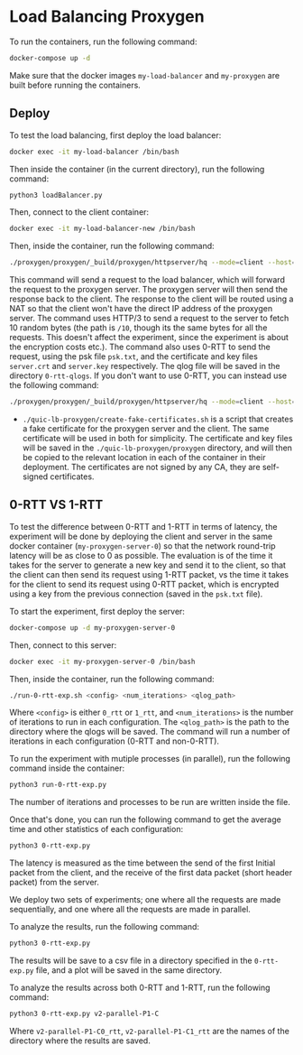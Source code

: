 # Load Balancing Proxygen

To run the containers, run the following command:
```bash
docker-compose up -d
```

Make sure that the docker images `my-load-balancer` and `my-proxygen` are built before running the containers.
<!-- TODO: add explanation about the builkd of the docker images. -->

## Deploy
To test the load balancing, first deploy the load balancer:
```bash
docker exec -it my-load-balancer /bin/bash
```

Then inside the container (in the current directory), run the following command:
```bash
python3 loadBalancer.py
```

Then, connect to the client container:
```bash
docker exec -it my-load-balancer-new /bin/bash
```

Then, inside the container, run the following command:
```bash
./proxygen/proxygen/_build/proxygen/httpserver/hq --mode=client --host=172.18.1.2 --port=8888 --path=/10 --qlogger_path=./proxygen/0-rtt-qlogs/ --sequential=true --protocol=h3 --cert=/etc/ssl/certs/server.crt --key=/etc/ssl/private/server.key --early_data=true --psk_file=./psk.txt
```

This command will send a request to the load balancer, which will forward the request to the proxygen server. The proxygen server will then send the response back to the client.
The response to the client will be routed using a NAT so that the client won't have the direct IP address of the proxygen server.
The command uses HTTP/3 to send a request to the server to fetch 10 random bytes (the path is `/10`, 
though its the same bytes for all the requests. This doesn't affect the experiment, since
the experiment is about the encryption costs etc.). The command also uses 0-RTT to send the request, 
using the psk file `psk.txt`, and the certificate and key files `server.crt` and `server.key` respectively. 
The qlog file will be saved in the directory `0-rtt-qlogs`. If you don't want 
to use 0-RTT, you can instead use the following command:
```bash
./proxygen/proxygen/_build/proxygen/httpserver/hq --mode=client --host=172.18.1.2 --port=8888 --path=/10 --qlogger_path=./proxygen/1-rtt-qlogs/ --sequential=true --protocol=h3 --cert=/etc/ssl/certs/server.crt --key=/etc/ssl/private/server.key
```

- `./quic-lb-proxygen/create-fake-certificates.sh` is a script that creates a fake certificate for the proxygen server and the client. The same 
certificate will be used in both for simplicity. The certificate and key files will be saved in the `./quic-lb-proxygen/proxygen` directory,
and will then be copied to the relevant location in each of the container in their deployment. The certificates are not
signed by any CA, they are self-signed certificates.

## 0-RTT VS 1-RTT
To test the difference between 0-RTT and 1-RTT in terms of latency, the experiment will be done by deploying the 
client and server in the same docker container (`my-proxygen-server-0`) so that the network round-trip latency will be
as close to 0 as possible.
The evaluation is of the time it takes for the server to generate a new key and send it to the client, so that the client
can then send its request using 1-RTT packet, vs the time it takes for the client to send its request using 0-RTT packet,
which is encrypted using a key from the previous connection (saved in the `psk.txt` file).

To start the experiment, first deploy the server:
```bash
docker-compose up -d my-proxygen-server-0
```

Then, connect to this server:
```bash
docker exec -it my-proxygen-server-0 /bin/bash
```

Then, inside the container, run the following command:
```bash
./run-0-rtt-exp.sh <config> <num_iterations> <qlog_path>
```
Where `<config>` is either `0_rtt` or `1_rtt`, and `<num_iterations>` is the number of iterations to run in each configuration.
The `<qlog_path>` is the path to the directory where the qlogs will be saved.
The command will run a number of iterations in each configuration (0-RTT and non-0-RTT).

To run the experiment with mutiple processes (in parallel), run the following command inside the container:
```bash
python3 run-0-rtt-exp.py
```
The number of iterations and processes to be run are written inside the file.

Once that's done, you can run the following command to get the average time and other statistics of each configuration:
```bash
python3 0-rtt-exp.py
```

The latency is measured as the time between the send of the first Initial packet from the client, and the receive of the first data packet 
(short header packet) from the server.

We deploy two sets of experiments; one where all the requests are made sequentially, and one where all the requests are made in parallel.

To analyze the results, run the following command:
```bash
python3 0-rtt-exp.py
```
The results will be save to a csv file in a directory specified in the `0-rtt-exp.py` file,
and a plot will be saved in the same directory.

To analyze the results across both 0-RTT and 1-RTT, run the following command:
```bash
python3 0-rtt-exp.py v2-parallel-P1-C
```
Where `v2-parallel-P1-C0_rtt`, `v2-parallel-P1-C1_rtt` are the names of the directory where the results are saved.


